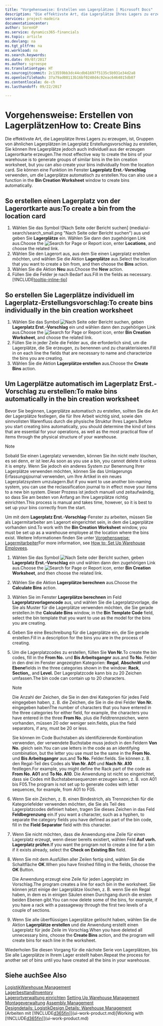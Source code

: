 ```yaml
---
title: "Vorgehensweise: Erstellen von Lagerplätzen | Microsoft Docs"
description: "Die effektivste Art, die Lagerplätze Ihres Lagers zu erzeugen, ist, Gruppen von ähnlichen Lagerplätzen im Lagerplatz Erstellungsvorschlag zu erstellen, Sie können Ihre Lagerplätze jedoch auch individuell erzeugen."
services: project-madeira
documentationcenter: 
author: SorenGP
ms.service: dynamics365-financials
ms.topic: article
ms.devlang: na
ms.tgt_pltfrm: na
ms.workload: na
ms.search.keywords: 
ms.date: 09/07/2017
ms.author: sgroespe
ms.translationtype: HT
ms.sourcegitcommit: 2c13559bb3dc44cdb61697f5135c5b931e34d2a8
ms.openlocfilehash: 37a79ad08113b16bf0240d4c92eac6464015db07
ms.contentlocale: de-ch
ms.lasthandoff: 09/22/2017

---
```

# <a name="how-to-create-bins"></a><span data-ttu-id="dd9cc-103">Vorgehensweise: Erstellen von Lagerplätzen</span><span class="sxs-lookup"><span data-stu-id="dd9cc-103">How to: Create Bins</span></span>
<span data-ttu-id="dd9cc-104">Die effektivste Art, die Lagerplätze Ihres Lagers zu erzeugen, ist, Gruppen von ähnlichen Lagerplätzen im Lagerplatz Erstellungsvorschlag zu erstellen, Sie können Ihre Lagerplätze jedoch auch individuell aus der erzeugen Lagerortkarte erzeugen.</span><span class="sxs-lookup"><span data-stu-id="dd9cc-104">The most effective way to create the bins of your warehouse is to generate groups of similar bins in the bin creation worksheet, but you can also create your bins individually from the location card.</span></span> <span data-ttu-id="dd9cc-105">Sie können eine Funktion im Fenster **Lagerplatz Erst.-Vorschlag** verwenden, um die Lagerplätze automatisch zu erstellen.</span><span class="sxs-lookup"><span data-stu-id="dd9cc-105">You can also use a function in the **Bin Creation Worksheet** window to create bins automatically.</span></span>  

## <a name="to-create-a-bin-from-the-location-card"></a><span data-ttu-id="dd9cc-106">So erstellen einen Lagerplatz von der Lagerortkarte aus:</span><span class="sxs-lookup"><span data-stu-id="dd9cc-106">To create a bin from the location card</span></span>  
1.  <span data-ttu-id="dd9cc-107">Wählen Sie das Symbol ![Nach Seite oder Bericht suchen] (media/ui-search/search_small.png "Nach Seite oder Bericht suchen") aus und geben Sie **Lagerplätze** ein. Wählen Sie dann den zugehörigen Link aus.</span><span class="sxs-lookup"><span data-stu-id="dd9cc-107">Choose the ![Search for Page or Report](media/ui-search/search_small.png "Search for Page or Report icon") icon, enter **Locations**, and choose the related link.</span></span>  
2.  <span data-ttu-id="dd9cc-108">Wählen Sie den Lagerort aus, aus dem Sie einen Lagerplatz erstellen möchten, und wählen Sie die Aktion **Lagerplätze** aus.</span><span class="sxs-lookup"><span data-stu-id="dd9cc-108">Select the location that you want to create a bin from, and then choose the **Bins** action.</span></span>  
3. <span data-ttu-id="dd9cc-109">Wählen Sie die Aktion **Neu** aus.</span><span class="sxs-lookup"><span data-stu-id="dd9cc-109">Choose the **New** action.</span></span>
4. <span data-ttu-id="dd9cc-110">Füllen Sie die Felder je nach Bedarf aus.</span><span class="sxs-lookup"><span data-stu-id="dd9cc-110">Fill in the fields as necessary.</span></span> [!INCLUDE[tooltip-inline-tip](includes/tooltip-inline-tip_md.md)]  

## <a name="to-create-bins-individually-in-the-bin-creation-worksheet"></a><span data-ttu-id="dd9cc-111">So erstellen Sie Lagerplätze individuell im Lagerplatz-Erstellungsvorschlag:</span><span class="sxs-lookup"><span data-stu-id="dd9cc-111">To create bins individually in the bin creation worksheet</span></span>  
1.  <span data-ttu-id="dd9cc-112">Wählen Sie das Symbol ![Nach Seite oder Bericht suchen](media/ui-search/search_small.png "Nach Seite oder Bericht suchen"), geben **Lagerplatz Erst.-Vorschlag** ein und wählen dann den zugehörigen Link aus.</span><span class="sxs-lookup"><span data-stu-id="dd9cc-112">Choose the ![Search for Page or Report](media/ui-search/search_small.png "Search for Page or Report icon") icon, enter **Bin Creation Worksheet**, and choose the related link.</span></span>  
2.  <span data-ttu-id="dd9cc-113">Füllen Sie in jeder Zeile die Felder aus, die erforderlich sind, um die Lagerplätze, die Sie erzeugen, zu benennen und zu charakterisieren.</span><span class="sxs-lookup"><span data-stu-id="dd9cc-113">Fill in on each line the fields that are necessary to name and characterize the bins you are creating.</span></span>  
3.  <span data-ttu-id="dd9cc-114">Wählen Sie die Aktion **Lagerplätze erstellen** aus.</span><span class="sxs-lookup"><span data-stu-id="dd9cc-114">Choose the **Create Bins** action.</span></span>  

## <a name="to-make-bins-automatically-in-the-bin-creation-worksheet"></a><span data-ttu-id="dd9cc-115">Um Lagerplätze automatisch im Lagerplatz Erst.-Vorschlag zu erstellen:</span><span class="sxs-lookup"><span data-stu-id="dd9cc-115">To make bins automatically in the bin creation worksheet</span></span>  
<span data-ttu-id="dd9cc-116">Bevor Sie beginnen, Lagerplätze automatisch zu erstellen, sollten Sie die Art der Lagerplätze festlegen, die für Ihre Arbeit wichtig sind, sowie den sinnvollsten Warenfluss durch die physische Struktur Ihres Lagers.</span><span class="sxs-lookup"><span data-stu-id="dd9cc-116">Before you start creating bins automatically, you should determine the kind of bins that are essential for your operations, as well as the most practical flow of items through the physical structure of your warehouse.</span></span>  

> [!NOTE]  
>  <span data-ttu-id="dd9cc-117">Sobald Sie einen Lagerplatz verwenden, können Sie ihn nicht mehr löschen, es sei denn, er ist leer.</span><span class="sxs-lookup"><span data-stu-id="dd9cc-117">As soon as you use a bin, you cannot delete it unless it is empty.</span></span> <span data-ttu-id="dd9cc-118">Wenn Sie jedoch ein anderes System zur Benennung Ihrer Lagerplätze verwenden möchten, können Sie das Umlagerungs Erfassungsjournal verwenden, um Ihre Artikel in ein neues Lagerplatzsystem umzulagern.</span><span class="sxs-lookup"><span data-stu-id="dd9cc-118">But if you want to use another bin-naming system, you can use the reclassification journal to in effect move your items to a new bin system.</span></span> <span data-ttu-id="dd9cc-119">Dieser Prozess ist jedoch manuell und zeitaufwändig, so dass Sie am besten von Anfang an Ihre Lagerplätze richtig einrichten.</span><span class="sxs-lookup"><span data-stu-id="dd9cc-119">This process is manual and takes time, however, so it is best to set up your bins correctly from the start.</span></span>  

<span data-ttu-id="dd9cc-120">Um mit dem **Lagerplatz Erst.-Vorschlag**-Fenster zu arbeiten, müssen Sie als Lagermitarbeiter am Lagerort eingerichtet sein, in dem die Lagerplätze vorhanden sind.</span><span class="sxs-lookup"><span data-stu-id="dd9cc-120">To work with the **Bin Creation Worksheet** window, you must be set up as a warehouse employee at the location where the bins exist.</span></span> <span data-ttu-id="dd9cc-121">Weitere Informationen finden Sie unter [Vorgehensweise: Lagermitarbeiter](warehouse-how-to-set-up-warehouse-employees.md)</span><span class="sxs-lookup"><span data-stu-id="dd9cc-121">For more information, see [How to: Set Up Warehouse Employees](warehouse-how-to-set-up-warehouse-employees.md).</span></span>    

1.  <span data-ttu-id="dd9cc-122">Wählen Sie das Symbol ![Nach Seite oder Bericht suchen](media/ui-search/search_small.png "Nach Seite oder Bericht suchen"), geben **Lagerplatz Erst.-Vorschlag** ein und wählen dann den zugehörigen Link aus.</span><span class="sxs-lookup"><span data-stu-id="dd9cc-122">Choose the ![Search for Page or Report](media/ui-search/search_small.png "Search for Page or Report icon") icon, enter **Bin Creation Worksheet**, and then choose the related link.</span></span>  
2.  <span data-ttu-id="dd9cc-123">Wählen Sie die Aktion **Lagerplätze berechnen** aus.</span><span class="sxs-lookup"><span data-stu-id="dd9cc-123">Choose the **Calculate Bins** action.</span></span>
3. <span data-ttu-id="dd9cc-124">Wählen Sie im Fenster **Lagerplätze berechnen** im Feld **Lagerplatzvorlagencode** aus, und wählen Sie die Lagerplatzvorlage, die Sie als Muster für die Lagerplätze verwenden möchten, die Sie gerade erstellen.</span><span class="sxs-lookup"><span data-stu-id="dd9cc-124">In the **Calculate Bins** window, in the **Bin Template Code** field, select the bin template that you want to use as the model for the bins you are creating.</span></span>
4.  <span data-ttu-id="dd9cc-125">Geben Sie eine Beschreibung für die Lagerplätze ein, die Sie gerade erstellen.</span><span class="sxs-lookup"><span data-stu-id="dd9cc-125">Fill in a description for the bins you are in the process of creating.</span></span>  
5.  <span data-ttu-id="dd9cc-126">Um die Lagerplatzcodes zu erstellen, füllen Sie **Von Nr.**</span><span class="sxs-lookup"><span data-stu-id="dd9cc-126">To create the bin codes, fill in the **From No.**</span></span> <span data-ttu-id="dd9cc-127">und **Bis Arbeitsgangnr** aus.</span><span class="sxs-lookup"><span data-stu-id="dd9cc-127">and **To No.**</span></span> <span data-ttu-id="dd9cc-128">Felder in den drei im Fenster angezeigten Kategorien: **Regal**, **Abschnitt** und **Ebene**</span><span class="sxs-lookup"><span data-stu-id="dd9cc-128">fields in the three categories shown in the window: **Rack**, **Section,**, and **Level.**</span></span> <span data-ttu-id="dd9cc-129">Der Lagerplatzcode kann bis zu 20 Zeichen umfassen.</span><span class="sxs-lookup"><span data-stu-id="dd9cc-129">The bin code can contain up to 20 characters.</span></span>  

    > [!NOTE]  
    >  <span data-ttu-id="dd9cc-130">Die Anzahl der Zeichen, die Sie in den drei Kategorien für jedes Feld eingegeben haben, z. B. die Zeichen, die Sie in die drei Felder **Von Nr.** eingegeben haben</span><span class="sxs-lookup"><span data-stu-id="dd9cc-130">The number of characters that you have entered in the three categories for either field, for example, the characters you have entered in the three **From No.**</span></span> <span data-ttu-id="dd9cc-131">plus die Feldtrennzeichen, wenn vorhanden, müssen 20 oder weniger sein.</span><span class="sxs-lookup"><span data-stu-id="dd9cc-131">fields, plus the field separators, if any, must be 20 or less.</span></span>  

     <span data-ttu-id="dd9cc-132">Sie können im Code Buchstaben als identifizierende Kombination verwenden, der verwendete Buchstabe muss jedoch in den Feldern **Von No.** gleich sein.</span><span class="sxs-lookup"><span data-stu-id="dd9cc-132">You can use letters in the code as an identifying combination, but the letter you use must be the same in the **From No.**</span></span> <span data-ttu-id="dd9cc-133">und **Bis Arbeitsgangnr** aus.</span><span class="sxs-lookup"><span data-stu-id="dd9cc-133">and **To No.**</span></span> <span data-ttu-id="dd9cc-134">Felder.</span><span class="sxs-lookup"><span data-stu-id="dd9cc-134">fields.</span></span> <span data-ttu-id="dd9cc-135">Sie können z. B. den Regal-Teil des Codes als **Von Nr. A01** und **Nach Nr. A10** festlegen.</span><span class="sxs-lookup"><span data-stu-id="dd9cc-135">For example, you might define the Rack part of the code as **From No. A01** and **To No. A10**.</span></span> <span data-ttu-id="dd9cc-136">Die Anwendung ist nicht so eingerichtet, dass sie Codes mit Buchstabensequenzen erzeugen kann, z. B. von A01 bis F05.</span><span class="sxs-lookup"><span data-stu-id="dd9cc-136">The program is not set up to generate codes with letter sequences, for example, from A01 to F05.</span></span>  

6.  <span data-ttu-id="dd9cc-137">Wenn Sie ein Zeichen, z. B. einen Bindestrich, als Trennzeichen für die Kategoriefelder verwenden möchten, die Sie als Teil des Lagerplatzcodes definiert haben, tragen Sie dieses Zeichen in das Feld **Feldbegrenzung** ein.</span><span class="sxs-lookup"><span data-stu-id="dd9cc-137">If you want a character, such as a hyphen, to separate the category fields you have defined as part of the bin code, fill in the **Field Separator** field with this character.</span></span>  
7.  <span data-ttu-id="dd9cc-138">Wenn Sie nicht möchten, dass die Anwendung eine Zeile für einen Lagerplatz erzeugt, wenn dieser bereits existiert, wählen Feld **Auf vorh. Lagerplatz prüfen**.</span><span class="sxs-lookup"><span data-stu-id="dd9cc-138">If you want the program not to create a line for a bin if it exists already, select the **Check on Existing Bin** field.</span></span>  
8. <span data-ttu-id="dd9cc-139">Wenn Sie mit dem Ausfüllen aller Zeilen fertig sind, wählen Sie die Schaltfläche **OK**.</span><span class="sxs-lookup"><span data-stu-id="dd9cc-139">When you have finished filling in the fields, choose the **OK** Button.</span></span>

    <span data-ttu-id="dd9cc-140">Die Anwendung erzeugt eine Zeile für jeden Lagerplatz im Vorschlag.</span><span class="sxs-lookup"><span data-stu-id="dd9cc-140">The program creates a line for each bin in the worksheet.</span></span> <span data-ttu-id="dd9cc-141">Sie können jetzt einige der Lagerplätze löschen, z. B. wenn Sie ein Regal haben, in dem es in einigen Säulen einen Durchgang durch die ersten beiden Ebenen gibt.</span><span class="sxs-lookup"><span data-stu-id="dd9cc-141">You can now delete some of the bins, for example, if you have a rack with a passageway through the first two levels of a couple of sections.</span></span>  

9. <span data-ttu-id="dd9cc-142">Wenn Sie alle überflüssigen Lagerplätze gelöscht haben, wählen Sie die Aktion **Lagerplätze erstellen** und die Anwendung erstellt einen Lagerplatz für jede Zeile im Vorschlag.</span><span class="sxs-lookup"><span data-stu-id="dd9cc-142">When you have deleted all unnecessary bins, choose the **Create Bins** action, and the program will create bins for each line in the worksheet.</span></span>  

<span data-ttu-id="dd9cc-143">Wiederholen Sie diesen Vorgang für die nächste Serie von Lagerplätzen, bis Sie alle Lagerplätze in Ihrem Lager erstellt haben.</span><span class="sxs-lookup"><span data-stu-id="dd9cc-143">Repeat the process for another set of bins until you have created all the bins in your warehouse.</span></span>  

## <a name="see-also"></a><span data-ttu-id="dd9cc-144">Siehe auch</span><span class="sxs-lookup"><span data-stu-id="dd9cc-144">See Also</span></span>  
[<span data-ttu-id="dd9cc-145">Logistik</span><span class="sxs-lookup"><span data-stu-id="dd9cc-145">Warehouse Management</span></span>](warehouse-manage-warehouse.md)  
[<span data-ttu-id="dd9cc-146">Lagerbesttand</span><span class="sxs-lookup"><span data-stu-id="dd9cc-146">Inventory</span></span>](inventory-manage-inventory.md)  
<span data-ttu-id="dd9cc-147">[Lagerortverwaltung einrichten](warehouse-setup-warehouse.md)   </span><span class="sxs-lookup"><span data-stu-id="dd9cc-147">[Setting Up Warehouse Management](warehouse-setup-warehouse.md)   </span></span>  
<span data-ttu-id="dd9cc-148">[Montageverwaltung](assembly-assemble-items.md)  </span><span class="sxs-lookup"><span data-stu-id="dd9cc-148">[Assembly Management](assembly-assemble-items.md)  </span></span>  
[<span data-ttu-id="dd9cc-149">Designdetails: Logistik</span><span class="sxs-lookup"><span data-stu-id="dd9cc-149">Design Details: Warehouse Management</span></span>](design-details-warehouse-management.md)  
<span data-ttu-id="dd9cc-150">[Arbeiten mit [!INCLUDE[d365fin](includes/d365fin_md.md)]](ui-work-product.md)</span><span class="sxs-lookup"><span data-stu-id="dd9cc-150">[Working with [!INCLUDE[d365fin](includes/d365fin_md.md)]](ui-work-product.md)</span></span>

